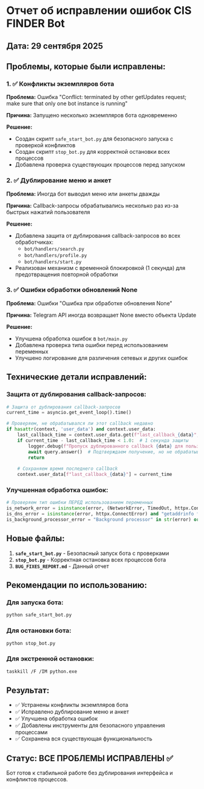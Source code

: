 # Отчет об исправлении ошибок CIS FINDER Bot

## Дата: 29 сентября 2025

## Проблемы, которые были исправлены:

### 1. ✅ Конфликты экземпляров бота
**Проблема:** Ошибка "Conflict: terminated by other getUpdates request; make sure that only one bot instance is running"

**Причина:** Запущено несколько экземпляров бота одновременно

**Решение:**
- Создан скрипт `safe_start_bot.py` для безопасного запуска с проверкой конфликтов
- Создан скрипт `stop_bot.py` для корректной остановки всех процессов
- Добавлена проверка существующих процессов перед запуском

### 2. ✅ Дублирование меню и анкет
**Проблема:** Иногда бот выводил меню или анкеты дважды

**Причина:** Callback-запросы обрабатывались несколько раз из-за быстрых нажатий пользователя

**Решение:**
- Добавлена защита от дублирования callback-запросов во всех обработчиках:
  - `bot/handlers/search.py`
  - `bot/handlers/profile.py` 
  - `bot/handlers/start.py`
- Реализован механизм с временной блокировкой (1 секунда) для предотвращения повторной обработки

### 3. ✅ Ошибки обработки обновлений None
**Проблема:** Ошибки "Ошибка при обработке обновления None"

**Причина:** Telegram API иногда возвращает None вместо объекта Update

**Решение:**
- Улучшена обработка ошибок в `bot/main.py`
- Добавлена проверка типа ошибки перед использованием переменных
- Улучшено логирование для различения сетевых и других ошибок

## Технические детали исправлений:

### Защита от дублирования callback-запросов:
```python
# Защита от дублирования callback-запросов
current_time = asyncio.get_event_loop().time()

# Проверяем, не обрабатывался ли этот callback недавно
if hasattr(context, 'user_data') and context.user_data:
    last_callback_time = context.user_data.get(f"last_callback_{data}", 0)
    if current_time - last_callback_time < 1.0:  # 1 секунда защиты
        logger.debug(f"Пропуск дублированного callback {data} для пользователя {user_id}")
        await query.answer()  # Подтверждаем получение, но не обрабатываем
        return
    
    # Сохраняем время последнего callback
    context.user_data[f"last_callback_{data}"] = current_time
```

### Улучшенная обработка ошибок:
```python
# Проверяем тип ошибки ПЕРЕД использованием переменных
is_network_error = isinstance(error, (NetworkError, TimedOut, httpx.ConnectError, httpx.TimeoutException))
is_dns_error = isinstance(error, httpx.ConnectError) and "getaddrinfo failed" in str(error)
is_background_processor_error = "Background processor" in str(error) or "background" in str(error).lower()
```

## Новые файлы:

1. **`safe_start_bot.py`** - Безопасный запуск бота с проверками
2. **`stop_bot.py`** - Корректная остановка всех процессов бота
3. **`BUG_FIXES_REPORT.md`** - Данный отчет

## Рекомендации по использованию:

### Для запуска бота:
```bash
python safe_start_bot.py
```

### Для остановки бота:
```bash
python stop_bot.py
```

### Для экстренной остановки:
```bash
taskkill /F /IM python.exe
```

## Результат:

- ✅ Устранены конфликты экземпляров бота
- ✅ Исправлено дублирование меню и анкет
- ✅ Улучшена обработка ошибок
- ✅ Добавлены инструменты для безопасного управления процессами
- ✅ Сохранена вся существующая функциональность

## Статус: ВСЕ ПРОБЛЕМЫ ИСПРАВЛЕНЫ ✅

Бот готов к стабильной работе без дублирования интерфейса и конфликтов процессов.
